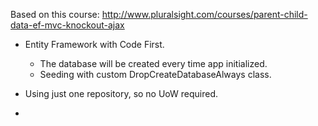 
Based on this course: http://www.pluralsight.com/courses/parent-child-data-ef-mvc-knockout-ajax


 - Entity Framework with Code First. 

    - The database will be created every time app initialized.
    - Seeding with custom DropCreateDatabaseAlways<SalesContext> class.

 - Using just one repository, so no UoW required.
 - 